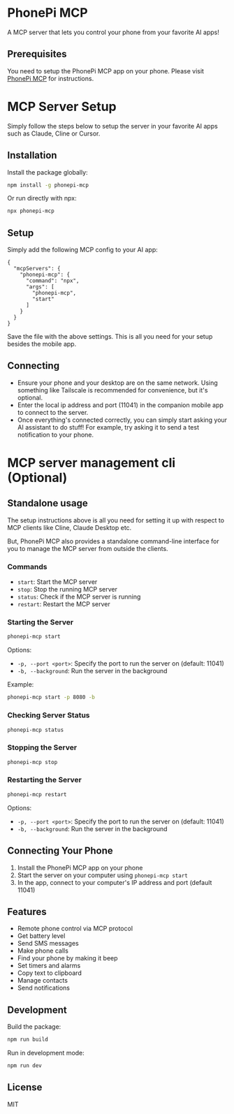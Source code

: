 # PhonePi MCP

A MCP server that lets you control your phone from your favorite AI apps!

## Prerequisites
You need to setup the PhonePi MCP app on your phone. Please visit [PhonePi MCP](https://phonepimcp.com) for instructions.

# MCP Server Setup
Simply follow the steps below to setup the server in your favorite AI apps such as Claude, Cline or Cursor.

## Installation

Install the package globally:

```bash
npm install -g phonepi-mcp
```

Or run directly with npx:

```bash
npx phonepi-mcp
```

## Setup
Simply add the following MCP config to your AI app:
```
{
  "mcpServers": {
    "phonepi-mcp": {
      "command": "npx",
      "args": [
        "phonepi-mcp",
        "start"
      ]
    }
  }
}
```

Save the file with the above settings. This is all you need for your setup besides the mobile app.

## Connecting
* Ensure your phone and your desktop are on the same network. Using something like Tailscale is recommended for convenience, but it's optional.
* Enter the local ip address and port (11041) in the companion mobile app to connect to the server.
* Once everything's connected correctly, you can simply start asking your AI assistant to do stuff! For example, try asking it to send a test notification to your phone.

# MCP server management cli (Optional)

## Standalone usage
The setup instructions above is all you need for setting it up with respect to MCP clients like Cline, Claude Desktop etc.

But, PhonePi MCP also provides a standalone command-line interface for you to manage the MCP server from outside the clients.

### Commands

- `start`: Start the MCP server
- `stop`: Stop the running MCP server
- `status`: Check if the MCP server is running
- `restart`: Restart the MCP server

### Starting the Server

```bash
phonepi-mcp start
```

Options:
- `-p, --port <port>`: Specify the port to run the server on (default: 11041)
- `-b, --background`: Run the server in the background

Example:
```bash
phonepi-mcp start -p 8080 -b
```

### Checking Server Status

```bash
phonepi-mcp status
```

### Stopping the Server

```bash
phonepi-mcp stop
```

### Restarting the Server

```bash
phonepi-mcp restart
```

Options:
- `-p, --port <port>`: Specify the port to run the server on (default: 11041)
- `-b, --background`: Run the server in the background

## Connecting Your Phone

1. Install the PhonePi MCP app on your phone
2. Start the server on your computer using `phonepi-mcp start`
3. In the app, connect to your computer's IP address and port (default 11041)

## Features

- Remote phone control via MCP protocol
- Get battery level
- Send SMS messages
- Make phone calls
- Find your phone by making it beep
- Set timers and alarms
- Copy text to clipboard
- Manage contacts
- Send notifications

## Development

Build the package:

```bash
npm run build
```

Run in development mode:

```bash
npm run dev
```

## License

MIT